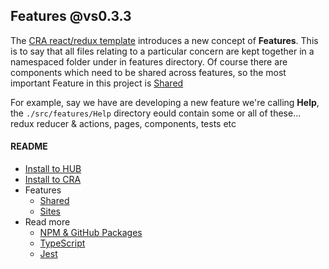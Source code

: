 ## Features @vs0.3.3

The [CRA react/redux template](https://redux-toolkit.js.org/introduction/getting-started) introduces a new concept of **Features**. This is to say that all files relating to a particular concern are kept together in a namespaced folder under in features directory. Of course there are components which need to be shared across features, so the most important Feature in this project is [Shared](./docs/feature-shared.md)

For example, say we have are developing a new feature we're calling **Help**, the `./src/features/Help` directory eould contain some or all of these... redux reducer & actions, pages, components, tests etc

#### README 

- [Install to HUB](./docs/install-hub.md)
- [Install to CRA](./docs/install-cra.md)
- Features
  - [Shared](./docs/feature-shared.md)
  - [Sites](./docs/feature-sites.md)
- Read more
  - [NPM & GitHub Packages](./docs/npm.md)
  - [TypeScript](./docs/typescript.md)
  - [Jest](./docs/jest.md)
  